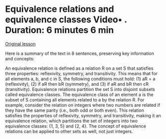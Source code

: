 # Equivalence relations and equivalence classes Video• . Duration: 6 minutes 6 min

[Original lesson](https://www.coursera.org/learn/uol-discrete-mathematics/lecture/xMqI4/equivalence-relations-and-equivalence-classes)

Here is a summary of the text in 8 sentences, preserving key information and concepts:

An equivalence relation is defined as a relation R on a set S that satisfies three properties: reflexivity, symmetry, and transitivity. This means that for all elements a, b, and c in S, the following conditions must hold: (1) aR = a (reflexivity), (2) if aR then bR (symmetry), and (3) if aR and bR then cR (transitivity). Equivalence relations partition the set S into disjoint subsets called equivalence classes. The equivalence class of an element a is the subset of S containing all elements related to a by the relation R. For example, consider the relation on integers where two numbers are related if they have the same parity (i.e., both odd or both even). This relation satisfies the properties of reflexivity, symmetry, and transitivity, making it an equivalence relation, which partitions the set of integers into two equivalence classes: {1, 3, 5} and {2, 4}. The concept of equivalence relations can be applied to other sets as well, not just integers.

